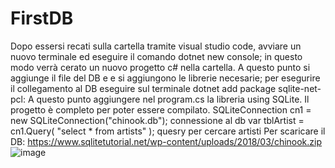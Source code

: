# FirstDB
Dopo essersi recati sulla cartella tramite visual studio code, avviare un nuovo terminale ed eseguire il comando dotnet new console; in questo modo verrà cerato un nuovo progetto c# nella cartella. A questo punto si aggiunge il file del DB e e si aggiungono le librerie necesarie; per esegurire il collegamento al DB eseguire sul terminale dotnet add package sqlite-net-pcl: A questo punto aggiungere nel program.cs la libreria using SQLite. Il progetto è completo per poter essere compilato. 
SQLiteConnection cn1 = new SQLiteConnection("chinook.db"); connessione al db 
var tblArtist = cn1.Query<Artist>( "select * from artists" ); quesry per cercare artisti 
Per scaricare il DB: https://www.sqlitetutorial.net/wp-content/uploads/2018/03/chinook.zip
![image](https://user-images.githubusercontent.com/116793299/235084070-3fdfd9e0-895c-4d65-bf77-d579fc234a50.png)

